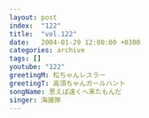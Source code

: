```yaml
---
layout: post
index:  "122"
title:  "vol.122"
date:   2004-01-29 12:00:00 +0300
categories: archive
tags: []
youtube: "122"
greetingM: 松ちゃんレスラー
greetingT: 高須ちゃんガールハント
songName: 思えば遠くへ来たもんだ
singer: 海援隊
---
```


